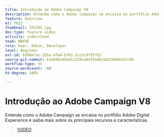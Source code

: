 ```yaml
---
title: Introdução ao Adobe Campaign V8
description: Entenda como o Adobe Campaign se encaixa no portfólio Adobe Digital Experience e saiba mais sobre os principais recursos e características.
feature: Overview
kt: 7822
thumbnail: 335365.jpg
doc-type: feature video
activity: understand
team: WWFRE
role: User, Admin, Developer
level: Beginner
exl-id: b598e7ac-32ba-4fa4-b761-2cc2c9f557b2
source-git-commit: b1b8d8a99a551239c445fb588cbd126b66a53c9b
workflow-type: ht
source-wordcount: '48'
ht-degree: 100%

---
```


# Introdução ao Adobe Campaign V8

Entenda como o Adobe Campaign se encaixa no portfólio Adobe Digital Experience e saiba mais sobre os principais recursos e características.

>[!VIDEO](https://video.tv.adobe.com/v/335365?quality=12&learn=on)
